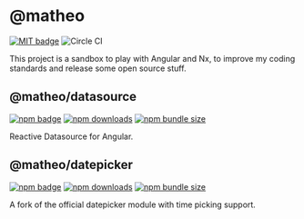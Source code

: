 # @matheo

[![MIT badge](http://img.shields.io/badge/license-MIT-brightgreen.svg)](https://opensource.org/licenses/MIT)
![Circle CI](https://img.shields.io/circleci/build/github/matheo/angular?token=6b2b1dc42fc44f80fdae3e70f1c4f170f35419fd)

This project is a sandbox to play with Angular and Nx, to improve my coding standards and release some open source stuff.

## @matheo/datasource

[![npm badge](https://badge.fury.io/js/%40matheo%2Fdatasource.svg)](https://www.npmjs.com/package/@matheo/datasource)
[![npm downloads](https://img.shields.io/npm/dm/@matheo/datasource.svg?style=flat)](https://npmcharts.com/compare/@matheo/datasource?minimal=true)
[![npm bundle size](https://img.shields.io/bundlephobia/minzip/@matheo/datasource)](https://bundlephobia.com/result?p=@matheo/datasource)

Reactive Datasource for Angular.

## @matheo/datepicker

[![npm badge](https://badge.fury.io/js/%40matheo%2Fdatepicker.svg)](https://www.npmjs.com/package/@matheo/datepicker)
[![npm downloads](https://img.shields.io/npm/dm/@matheo/datepicker.svg?style=flat)](https://npmcharts.com/compare/@matheo/datepicker?minimal=true)
[![npm bundle size](https://img.shields.io/bundlephobia/minzip/@matheo/datepicker)](https://bundlephobia.com/result?p=@matheo/datepicker)

A fork of the official datepicker module with time picking support.
